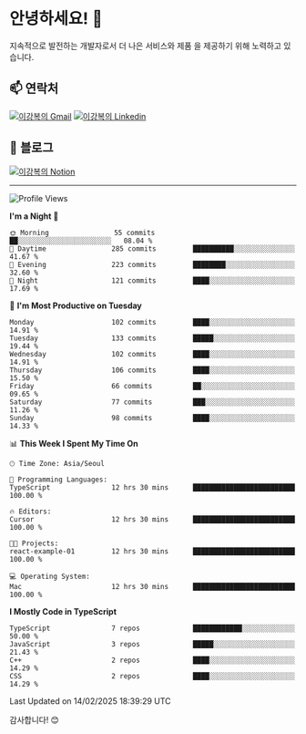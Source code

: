 # 안녕하세요! 👋

지속적으로 발전하는 개발자로서 더 나은 서비스와 제품
을 제공하기 위해 노력하고 있습니다.

## 📫 연락처
[![이강복의 Gmail](https://img.shields.io/badge/Gmail-D14836?style=for-the-badge&logo=gmail&logoColor=white)](mailto:pmmm114@gmail.com)
[![이강복의 Linkedin](https://img.shields.io/badge/LinkedIn-0077B5?style=for-the-badge&logo=linkedin&logoColor=white)](https://www.linkedin.com/in/lkb0297)

## 📝 블로그
[![이강복의 Notion](https://img.shields.io/badge/Notion-000000?style=for-the-badge&logo=notion&logoColor=white)](https://pmmm114.notion.site/)

---
<!--START_SECTION:waka-->
![Profile Views](http://img.shields.io/badge/Profile%20Views-0-blue)

**I'm a Night 🦉** 

```text
🌞 Morning                55 commits          ██░░░░░░░░░░░░░░░░░░░░░░░   08.04 % 
🌆 Daytime                285 commits         ██████████░░░░░░░░░░░░░░░   41.67 % 
🌃 Evening                223 commits         ████████░░░░░░░░░░░░░░░░░   32.60 % 
🌙 Night                  121 commits         ████░░░░░░░░░░░░░░░░░░░░░   17.69 % 
```
📅 **I'm Most Productive on Tuesday** 

```text
Monday                   102 commits         ████░░░░░░░░░░░░░░░░░░░░░   14.91 % 
Tuesday                  133 commits         █████░░░░░░░░░░░░░░░░░░░░   19.44 % 
Wednesday                102 commits         ████░░░░░░░░░░░░░░░░░░░░░   14.91 % 
Thursday                 106 commits         ████░░░░░░░░░░░░░░░░░░░░░   15.50 % 
Friday                   66 commits          ██░░░░░░░░░░░░░░░░░░░░░░░   09.65 % 
Saturday                 77 commits          ███░░░░░░░░░░░░░░░░░░░░░░   11.26 % 
Sunday                   98 commits          ████░░░░░░░░░░░░░░░░░░░░░   14.33 % 
```


📊 **This Week I Spent My Time On** 

```text
🕑︎ Time Zone: Asia/Seoul

💬 Programming Languages: 
TypeScript               12 hrs 30 mins      █████████████████████████   100.00 % 

🔥 Editors: 
Cursor                   12 hrs 30 mins      █████████████████████████   100.00 % 

🐱‍💻 Projects: 
react-example-01         12 hrs 30 mins      █████████████████████████   100.00 % 

💻 Operating System: 
Mac                      12 hrs 30 mins      █████████████████████████   100.00 % 
```

**I Mostly Code in TypeScript** 

```text
TypeScript               7 repos             ████████████░░░░░░░░░░░░░   50.00 % 
JavaScript               3 repos             █████░░░░░░░░░░░░░░░░░░░░   21.43 % 
C++                      2 repos             ████░░░░░░░░░░░░░░░░░░░░░   14.29 % 
CSS                      2 repos             ████░░░░░░░░░░░░░░░░░░░░░   14.29 % 
```




 Last Updated on 14/02/2025 18:39:29 UTC
<!--END_SECTION:waka-->

감사합니다! 😊
